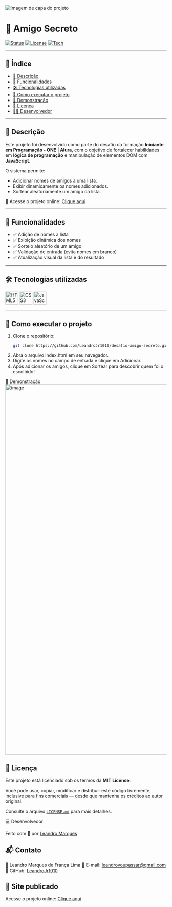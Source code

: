 ![Imagem de capa do projeto](https://copilot.microsoft.com/th/id/BCO.21e25397-b71f-4904-b637-466166d99b85.png)



# 🎁 Amigo Secreto

[![Status](https://img.shields.io/badge/status-em%20desenvolvimento-green)](https://github.com/LeandroJr1010/desafio-amigo-secreto)
[![License](https://img.shields.io/badge/license-MIT-lightgrey)](https://opensource.org/licenses/MIT)
[![Tech](https://img.shields.io/badge/feito%20com-HTML%2FCSS%2FJS-blue)](#tecnologias-utilizadas)

---

## 🧭 Índice

- [📌 Descrição](#descrição)
- [🧠 Funcionalidades](#funcionalidades)
- [🛠️ Tecnologias utilizadas](#tecnologias-utilizadas)
- [🚀 Como executar o projeto](#como-executar-o-projeto)
- [📸 Demonstração](#demonstração)
- [📄 Licença](#licença)
- [👨‍💻 Desenvolvedor](#desenvolvedor)

---

## 📌 Descrição

Este projeto foi desenvolvido como parte do desafio da formação **Iniciante em Programação - ONE | Alura**, com o objetivo de fortalecer habilidades em **lógica de programação** e manipulação de elementos DOM com **JavaScript**.

O sistema permite:
- Adicionar nomes de amigos a uma lista.
- Exibir dinamicamente os nomes adicionados.
- Sortear aleatoriamente um amigo da lista.

🔗 Acesse o projeto online: [Clique aqui](https://leandrojr1010.github.io/desafio-amigo-secreto/)

---

## 🧠 Funcionalidades

- ✅ Adição de nomes à lista
- ✅ Exibição dinâmica dos nomes
- ✅ Sorteio aleatório de um amigo
- ✅ Validação de entrada (evita nomes em branco)
- ✅ Atualização visual da lista e do resultado

---

## 🛠️ Tecnologias utilizadas

<p align="left">
  <img src="https://cdn.jsdelivr.net/gh/devicons/devicon/icons/html5/html5-original.svg" alt="HTML5" width="40" height="40"/>
  <img src="https://cdn.jsdelivr.net/gh/devicons/devicon/icons/css3/css3-original.svg" alt="CSS3" width="40" height="40"/>
  <img src="https://cdn.jsdelivr.net/gh/devicons/devicon/icons/javascript/javascript-original.svg" alt="JavaScript" width="40" height="40"/>
</p>

---

## 🚀 Como executar o projeto

1. Clone o repositório:
   ```bash
   git clone https://github.com/LeandroJr1010/desafio-amigo-secreto.git
2. Abra o arquivo index.html em seu navegador.
3. Digite os nomes no campo de entrada e clique em Adicionar.
4. Após adicionar os amigos, clique em Sortear para descobrir quem foi o escolhido!

📸 Demonstração
<img width="1659" height="1156" alt="image" src="https://github.com/user-attachments/assets/7db32652-77ba-482f-8ff1-420dd09e6828" />

## 📄 Licença

Este projeto está licenciado sob os termos da **MIT License**.

Você pode usar, copiar, modificar e distribuir este código livremente, inclusive para fins comerciais — desde que mantenha os créditos ao autor original.

Consulte o arquivo [`LICENSE.md`](LICENSE.md) para mais detalhes.

💻 Desenvolvedor

Feito com 💙 por [Leandro Marques](https://github.com/LeandroJr1010)

## 📬 Contato

👤 Leandro Marques de França Lima
📧 E-mail: [leandrovoupassar@gmail.com](mailto:leandrovoupassar@gmail.com)  
🔗 GitHub: [LeandroJr1010](https://github.com/LeandroJr1010)

## 🔗 Site publicado

Acesse o projeto online: [Clique aqui](https://leandrojr1010.github.io/desafio-amigo-secreto/)
